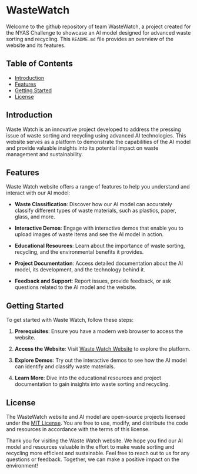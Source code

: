 # WasteWatch

Welcome to the github repository of team WasteWatch, a project created for the NYAS Challenge to showcase an AI model designed for advanced waste sorting and recycling. This `README.md` file provides an overview of the website and its features.

 
## Table of Contents
- [Introduction](#introduction)
- [Features](#features)
- [Getting Started](#getting-started)
- [License](#license)

## Introduction

Waste Watch is an innovative project developed to address the pressing issue of waste sorting and recycling using advanced AI technologies. This website serves as a platform to demonstrate the capabilities of the AI model and provide valuable insights into its potential impact on waste management and sustainability.

## Features

Waste Watch website offers a range of features to help you understand and interact with our AI model:

- **Waste Classification**: Discover how our AI model can accurately classify different types of waste materials, such as plastics, paper, glass, and more.

- **Interactive Demos**: Engage with interactive demos that enable you to upload images of waste items and see the AI model in action.

- **Educational Resources**: Learn about the importance of waste sorting, recycling, and the environmental benefits it provides.

- **Project Documentation**: Access detailed documentation about the AI model, its development, and the technology behind it.

- **Feedback and Support**: Report issues, provide feedback, or ask questions related to the AI model and the website.

## Getting Started

To get started with Waste Watch, follow these steps:

1. **Prerequisites**: Ensure you have a modern web browser to access the website.

2. **Access the Website**: Visit [Waste Watch Website](https://www.wastewatch.ai) to explore the platform.

3. **Explore Demos**: Try out the interactive demos to see how the AI model can identify and classify waste materials.

4. **Learn More**: Dive into the educational resources and project documentation to gain insights into waste sorting and recycling.


## License

The WasteWatch website and AI model are open-source projects licensed under the [MIT License](LICENSE). You are free to use, modify, and distribute the code and resources in accordance with the terms of this license.

Thank you for visiting the Waste Watch website. We hope you find our AI model and resources valuable in the effort to make waste sorting and recycling more efficient and sustainable. Feel free to reach out to us for any questions or feedback. Together, we can make a positive impact on the environment!
